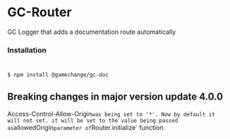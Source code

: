 # GC-Router

GC Logger that adds a documentation route automatically

### Installation

#

```sh
$ npm install @gamechange/gc-doc
```

## Breaking changes in major version update 4.0.0

Access-Control-Allow-Origin` was being set to '*'. Now by default it will not set. it will be set to the value being passed as `allowedOrigin` parameter of `Router.initialize` function. 
